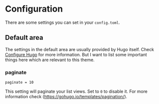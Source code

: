 # Configuration

There are some settings you can set in your `config.toml`.

## Default area

The settings in the default area are usually provided by Hugo itself. Check [Configure Hugo](https://gohugo.io/getting-started/configuration/#all-configuration-settings) for more information. But I want to list some important things here which are relevant to this theme.

### paginate

```
paginate = 10
```

This setting will paginate your list views. Set to `0` to disable it. For more information check (https://gohugo.io/templates/pagination/).
